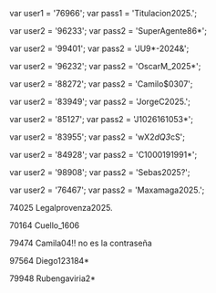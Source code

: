 <!-- Collective -->
var user1 = '76966';
var pass1 = 'Titulacion2025.';

<!-- Santiago -->
var user2 = '96233';
var pass2 = 'SuperAgente86*';

<!-- Juan pablo -->
var user2 = '99401';
var pass2 = 'JU9*-2024&';

<!-- Oscar -->
var user2 = '96232';
var pass2 = 'OscarM_2025*';

<!-- Juan Camilo -->
var user2 = '88272';
var pass2 = 'Camilo$0307';

<!-- Jorge  -->
var user2 = '83949';
var pass2 = 'JorgeC2025.';

<!-- Jonathan -->
var user2 = '85127';
var pass2 = 'J1026161053*';

<!-- Fernando -->
var user2 = '83955';
var pass2 = 'wX2*dQ3*cS';

<!-- Carolina -->
var user2 = '84928';
var pass2 = 'C1000191991*';

<!-- Sebas -->
var user2 = '98908';
var pass2 = 'Sebas2025?';

<!-- Alejandra -->
var user2 = '76467';
var pass2 = 'Maxamaga2025.';

<!-- Provenza -->
74025 
Legalprovenza2025.

<!-- nuevos -->
70164
Cuello_1606

79474
Camila04!! no es la contraseña

97564
Diego123184*

79948
Rubengaviria2*























